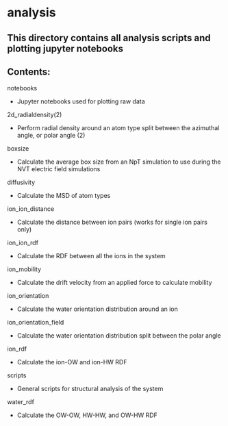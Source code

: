 # analysis

## This directory contains all analysis scripts and plotting jupyter notebooks

Contents:
-------------
notebooks
- Jupyter notebooks used for plotting raw data

2d_radialdensity(2)
- Perform radial density around an atom type split between the azimuthal angle, or polar angle (2)

boxsize
- Calculate the average box size from an NpT simulation to use during the NVT electric field simulations

diffusivity
- Calculate the MSD of atom types

ion_ion_distance
- Calculate the distance between ion pairs (works for single ion pairs only)

ion_ion_rdf
- Calculate the RDF between all the ions in the system

ion_mobility
- Calculate the drift velocity from an applied force to calculate mobility

ion_orientation
- Calculate the water orientation distribution around an ion

ion_orientation_field
- Calculate the water orientation distribution split between the polar angle

ion_rdf
- Calculate the ion-OW and ion-HW RDF

scripts
- General scripts for structural analysis of the system

water_rdf
- Calculate the OW-OW, HW-HW, and OW-HW RDF
